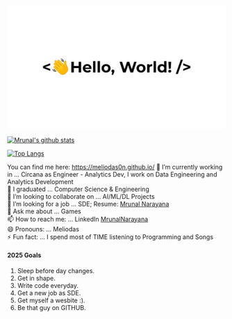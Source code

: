 ![](greetings.gif)

[![Mrunal's github stats](https://github-readme-stats.vercel.app/api?username=meliodas0n)](https://github.com/meliodas0n/github-readme-stats)

[![Top Langs](https://github-readme-stats.vercel.app/api/top-langs/?username=meliodas0n)](https://github.com/meliodas0n/github-readme-stats)
<!-- 
##### Spotify Playing 🎧
[![Spotify](https://vercel.com/meliodas0n/novatorem/6kzg52s49.vercel.app/api/spotify)](https://open.spotify.com/user/wq0ntmkyqs2um9a5ow4j10nq2) -->

You can find me here: https://meliodas0n.github.io/
🔭 I’m currently working in ... Circana as Engineer - Analytics Dev, I work on Data Engineering and Analytics Development\
🌱 I graduated ... Computer Science & Engineering\
👯 I’m looking to collaborate on ... AI/ML/DL Projects\
🤔 I’m looking for a job ... SDE; Resume: [Mrunal Narayana](MrunalNarayana.pdf)\
💬 Ask me about ... Games\
📫 How to reach me: ... LinkedIn [MrunalNarayana](https://www.linkedin.com/in/mrunalnarayana/)\
😄 Pronouns: ... Meliodas\
⚡ Fun fact: ... I spend most of TIME listening to Programming and Songs

#### 2025 Goals

1. Sleep before day changes.
2. Get in shape.
3. Write code everyday.
4. Get a new job as SDE.
5. Get myself a wesbite :).
6. Be that guy on GITHUB.

